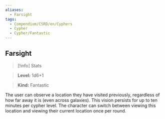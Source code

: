 ```yaml
---
aliases:
  - Farsight
tags:
  - Compendium/CSRD/en/Cyphers
  - Cypher
  - Cypher/Fantastic
---
```

  
    
## Farsight    
>[!info] Stats    
> **Level:** 1d6+1    
> **Kind:** Fantastic  
    
The user can observe a location they have visited previously, regardless of how far away it is (even across galaxies). This vision persists for up to ten minutes per cypher level. The character can switch between viewing this location and viewing their current location once per round.